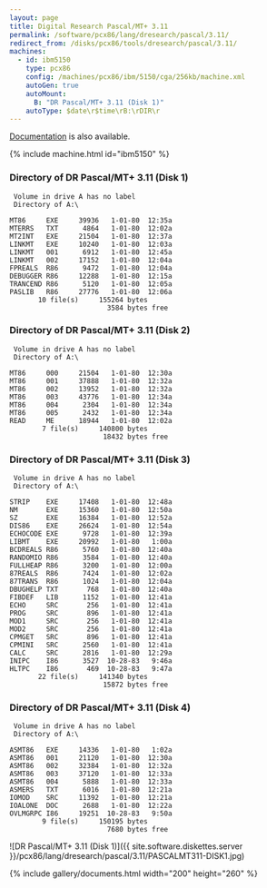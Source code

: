 ```yaml
---
layout: page
title: Digital Research Pascal/MT+ 3.11
permalink: /software/pcx86/lang/dresearch/pascal/3.11/
redirect_from: /disks/pcx86/tools/dresearch/pascal/3.11/
machines:
  - id: ibm5150
    type: pcx86
    config: /machines/pcx86/ibm/5150/cga/256kb/machine.xml
    autoGen: true
    autoMount:
      B: "DR Pascal/MT+ 3.11 (Disk 1)"
    autoType: $date\r$time\rB:\rDIR\r
---
```


[Documentation](#documents) is also available.

{% include machine.html id="ibm5150" %}

### Directory of DR Pascal/MT+ 3.11 (Disk 1)

     Volume in drive A has no label
     Directory of A:\

    MT86     EXE     39936   1-01-80  12:35a
    MTERRS   TXT      4864   1-01-80  12:02a
    MT2INT   EXE     21504   1-01-80  12:37a
    LINKMT   EXE     10240   1-01-80  12:03a
    LINKMT   001      6912   1-01-80  12:45a
    LINKMT   002     17152   1-01-80  12:04a
    FPREALS  R86      9472   1-01-80  12:04a
    DEBUGGER R86     12288   1-01-80  12:15a
    TRANCEND R86      5120   1-01-80  12:05a
    PASLIB   R86     27776   1-01-80  12:06a
           10 file(s)     155264 bytes
                            3584 bytes free

### Directory of DR Pascal/MT+ 3.11 (Disk 2)

     Volume in drive A has no label
     Directory of A:\

    MT86     000     21504   1-01-80  12:30a
    MT86     001     37888   1-01-80  12:32a
    MT86     002     13952   1-01-80  12:32a
    MT86     003     43776   1-01-80  12:34a
    MT86     004      2304   1-01-80  12:34a
    MT86     005      2432   1-01-80  12:34a
    READ     ME      18944   1-01-80  12:02a
            7 file(s)     140800 bytes
                           18432 bytes free

### Directory of DR Pascal/MT+ 3.11 (Disk 3)

     Volume in drive A has no label
     Directory of A:\

    STRIP    EXE     17408   1-01-80  12:48a
    NM       EXE     15360   1-01-80  12:50a
    SZ       EXE     16384   1-01-80  12:52a
    DIS86    EXE     26624   1-01-80  12:54a
    ECHOCODE EXE      9728   1-01-80  12:39a
    LIBMT    EXE     20992   1-01-80   1:00a
    BCDREALS R86      5760   1-01-80  12:40a
    RANDOMIO R86      3584   1-01-80  12:40a
    FULLHEAP R86      3200   1-01-80  12:00a
    87REALS  R86      7424   1-01-80  12:02a
    87TRANS  R86      1024   1-01-80  12:04a
    DBUGHELP TXT       768   1-01-80  12:40a
    FIBDEF   LIB      1152   1-01-80  12:41a
    ECHO     SRC       256   1-01-80  12:41a
    PROG     SRC       896   1-01-80  12:41a
    MOD1     SRC       256   1-01-80  12:41a
    MOD2     SRC       256   1-01-80  12:41a
    CPMGET   SRC       896   1-01-80  12:41a
    CPMINI   SRC      2560   1-01-80  12:41a
    CALC     SRC      2816   1-01-80  12:29a
    INIPC    I86      3527  10-28-83   9:46a
    HLTPC    I86       469  10-28-83   9:47a
           22 file(s)     141340 bytes
                           15872 bytes free

### Directory of DR Pascal/MT+ 3.11 (Disk 4)

     Volume in drive A has no label
     Directory of A:\

    ASMT86   EXE     14336   1-01-80   1:02a
    ASMT86   001     21120   1-01-80  12:30a
    ASMT86   002     32384   1-01-80  12:32a
    ASMT86   003     37120   1-01-80  12:33a
    ASMT86   004      5888   1-01-80  12:33a
    ASMERS   TXT      6016   1-01-80  12:21a
    IOMOD    SRC     11392   1-01-80  12:21a
    IOALONE  DOC      2688   1-01-80  12:22a
    OVLMGRPC I86     19251  10-28-83   9:50a
            9 file(s)     150195 bytes
                            7680 bytes free

![DR Pascal/MT+ 3.11 (Disk 1)]({{ site.software.diskettes.server }}/pcx86/lang/dresearch/pascal/3.11/PASCALMT311-DISK1.jpg)

{% include gallery/documents.html width="200" height="260" %}
